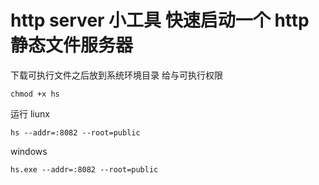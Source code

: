 # http server 小工具 快速启动一个 http静态文件服务器


下载可执行文件之后放到系统环境目录
给与可执行权限 
```
chmod +x hs
```

运行
liunx
```
hs --addr=:8082 --root=public
```
windows
```
hs.exe --addr=:8082 --root=public
```
